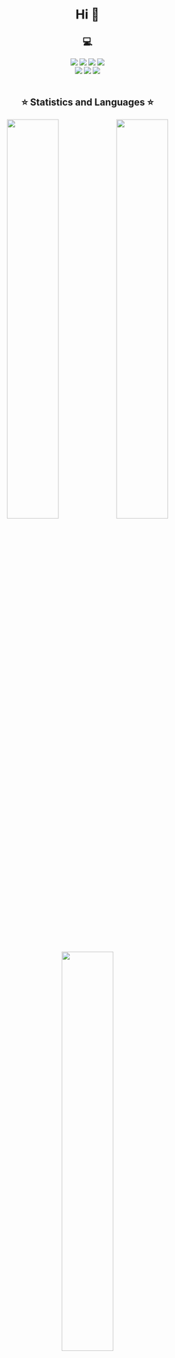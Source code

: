 <h1 align="center">Hi 👋</h1>

<h2 align="center">💻</h2>

<div align="center">
<!-- Programming Languages -->
  <img src="https://img.shields.io/badge/javascript-%23323330.svg?style=for-the-badge&logo=javascript&logoColor=%23F7DF1E">
  <img src="https://img.shields.io/badge/kotlin-%237F52FF.svg?style=for-the-badge&logo=kotlin&logoColor=white">
  <img src="https://img.shields.io/badge/python-3670A0?style=for-the-badge&logo=python&logoColor=ffdd54">
  <img src="https://img.shields.io/badge/php-%23777BB4.svg?style=for-the-badge&logo=php&logoColor=white">
<br>
  <img src="https://img.shields.io/badge/Flutter-%2302569B.svg?style=for-the-badge&logo=Flutter&logoColor=white">
  <img src="https://img.shields.io/badge/react-%2320232a.svg?style=for-the-badge&logo=react&logoColor=%2361DAFB">
  <img src="https://img.shields.io/badge/react_native-%2320232a.svg?style=for-the-badge&logo=react&logoColor=%2361DAFB">
</div>

<br>

<h2 align="center"> ⭐ Statistics and Languages ⭐</h2>

<div align="center">
  <img width="48%" src="https://github-readme-stats.vercel.app/api?username=Zweird-958&theme=tokyonight&show_icons=true&include_all_commits=true&count_private=true" />
  <img width="48%" src="https://github-readme-streak-stats.herokuapp.com/?user=Zweird-958&theme=tokyonight" />
  <img width="48%" src="https://github-readme-stats.vercel.app/api/top-langs/?username=Zweird-958&layout=compact&theme=tokyonight" />
</div>
